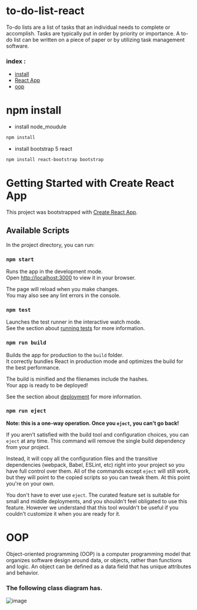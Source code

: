 # to-do-list-react
To-do lists are a list of tasks that an individual needs to complete or accomplish. Tasks are typically put in order by priority or importance. A to-do list can be written on a piece of paper or by utilizing task management software.

### index :
* [install](#npm-install )
* [React App](#Getting-Started-with-Create-React-App)
* [oop](#OOP)

# npm install 

 * install node_moudule

```bash
npm install
```

 * install bootstrap 5 react

```bash
npm install react-bootstrap bootstrap
```



# Getting Started with Create React App

This project was bootstrapped with [Create React App](https://github.com/facebook/create-react-app).

## Available Scripts

In the project directory, you can run:

### `npm start`

Runs the app in the development mode.\
Open [http://localhost:3000](http://localhost:3000) to view it in your browser.

The page will reload when you make changes.\
You may also see any lint errors in the console.

### `npm test`

Launches the test runner in the interactive watch mode.\
See the section about [running tests](https://facebook.github.io/create-react-app/docs/running-tests) for more information.

### `npm run build`

Builds the app for production to the `build` folder.\
It correctly bundles React in production mode and optimizes the build for the best performance.

The build is minified and the filenames include the hashes.\
Your app is ready to be deployed!

See the section about [deployment](https://facebook.github.io/create-react-app/docs/deployment) for more information.

### `npm run eject`

**Note: this is a one-way operation. Once you `eject`, you can't go back!**

If you aren't satisfied with the build tool and configuration choices, you can `eject` at any time. This command will remove the single build dependency from your project.

Instead, it will copy all the configuration files and the transitive dependencies (webpack, Babel, ESLint, etc) right into your project so you have full control over them. All of the commands except `eject` will still work, but they will point to the copied scripts so you can tweak them. At this point you're on your own.

You don't have to ever use `eject`. The curated feature set is suitable for small and middle deployments, and you shouldn't feel obligated to use this feature. However we understand that this tool wouldn't be useful if you couldn't customize it when you are ready for it.

# OOP

  Object-oriented programming (OOP) is a computer programming model that organizes software design around data, or objects, rather than functions and logic. An object can be defined as a data field that has unique attributes and behavior.

### The following class diagram has.

![image](https://user-images.githubusercontent.com/94011063/235308772-1024920b-e7d6-4a2c-87e4-dbb0bae3a9e5.png)
